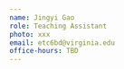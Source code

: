 ```yaml
---
name: Jingyi Gao
role: Teaching Assistant
photo: xxx
email: etc6bd@virginia.edu
office-hours: TBD
---
```

